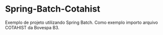 # Spring-Batch-Cotahist
Exemplo de projeto utilizando Spring Batch. Como exemplo importo arquivo COTAHIST da Bovespa B3.
